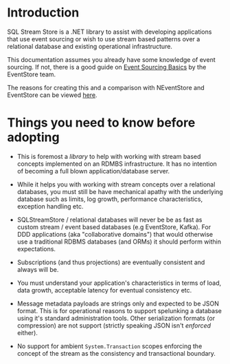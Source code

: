 # Introduction

SQL Stream Store is a .NET library to assist with developing applications that use
event sourcing or wish to use stream based patterns over a relational database
and existing operational infrastructure.

This documentation assumes you already have some knowledge of event sourcing. If
not, there is a good guide on [Event Sourcing
Basics](https://eventstore.org/docs/event-sourcing-basics/index.html) by the
EventStore team.

The reasons for creating this and a comparison with NEventStore and EventStore
can be viewed
[here](https://github.com/SQLStreamStore/SQLStreamStore/issues/108#issuecomment-348154346).

# Things you need to know before adopting

- This is foremost a _library_ to help with working with stream based concepts
  implemented on an RDMBS infrastructure. It has no intention of becoming a full
  blown application/database server.

- While it helps you with working with stream concepts over a relational
  databases, you must still be have mechanical apathy with the underlying
  database such as limits, log growth, performance characteristics, exception
  handling etc.

- SQLStreamStore / relational databases will never be be as fast as custom
  stream / event based databases (e.g EventStore, Kafka). For DDD applications
  (aka "collaborative domains") that would otherwise use a traditional RDBMS
  databases (and ORMs) it should perform within expectations.

- Subscriptions (and thus projections) are eventually consistent and always will
  be.

- You must understand your application's characteristics in terms of load, data
  growth, acceptable latency for eventual consistency etc.
  
- Message metadata payloads are strings only and expected to be JSON format.
  This is for operational reasons to support spelunking a database using it's
  standard administration tools. Other serialization formats (or compression)
  are not support (strictly speaking JSON isn't _enforced_ either).

- No support for ambient `System.Transaction` scopes enforcing the concept of
  the stream as the consistency and transactional boundary.